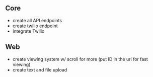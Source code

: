 ## Core
* create all API endpoints
* create twilio endpoint
* integrate Twilio

## Web
* create viewing system w/ scroll for more (put ID in the url for fast viewing)
* create text and file upload
